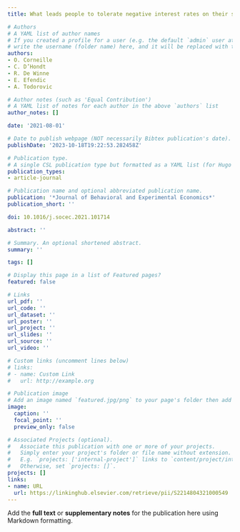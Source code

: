 ```yaml
---
title: What leads people to tolerate negative interest rates on their savings?

# Authors
# A YAML list of author names
# If you created a profile for a user (e.g. the default `admin` user at `content/authors/admin/`), 
# write the username (folder name) here, and it will be replaced with their full name and linked to their profile.
authors:
- O. Corneille
- C. D’Hondt
- R. De Winne
- E. Efendic
- A. Todorovic

# Author notes (such as 'Equal Contribution')
# A YAML list of notes for each author in the above `authors` list
author_notes: []

date: '2021-08-01'

# Date to publish webpage (NOT necessarily Bibtex publication's date).
publishDate: '2023-10-18T19:22:53.282458Z'

# Publication type.
# A single CSL publication type but formatted as a YAML list (for Hugo requirements).
publication_types:
- article-journal

# Publication name and optional abbreviated publication name.
publication: '*Journal of Behavioral and Experimental Economics*'
publication_short: ''

doi: 10.1016/j.socec.2021.101714

abstract: ''

# Summary. An optional shortened abstract.
summary: ''

tags: []

# Display this page in a list of Featured pages?
featured: false

# Links
url_pdf: ''
url_code: ''
url_dataset: ''
url_poster: ''
url_project: ''
url_slides: ''
url_source: ''
url_video: ''

# Custom links (uncomment lines below)
# links:
# - name: Custom Link
#   url: http://example.org

# Publication image
# Add an image named `featured.jpg/png` to your page's folder then add a caption below.
image:
  caption: ''
  focal_point: ''
  preview_only: false

# Associated Projects (optional).
#   Associate this publication with one or more of your projects.
#   Simply enter your project's folder or file name without extension.
#   E.g. `projects: ['internal-project']` links to `content/project/internal-project/index.md`.
#   Otherwise, set `projects: []`.
projects: []
links:
- name: URL
  url: https://linkinghub.elsevier.com/retrieve/pii/S2214804321000549
---
```


Add the **full text** or **supplementary notes** for the publication here using Markdown formatting.

